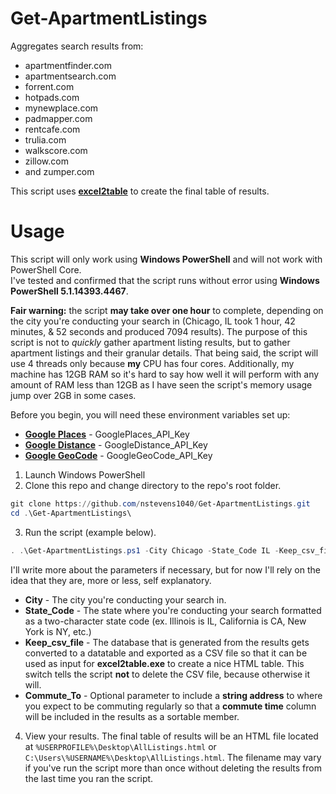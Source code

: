 # Get-ApartmentListings  
Aggregates search results from:
  - apartmentfinder.com
  - apartmentsearch.com
  - forrent.com
  - hotpads.com
  - mynewplace.com
  - padmapper.com
  - rentcafe.com
  - trulia.com
  - walkscore.com
  - zillow.com
  - and zumper.com  
  
This script uses **[excel2table](https://github.com/pyexcel/excel2table)** to create the final table of results.  

# Usage  
This script will only work using **Windows PowerShell** and will not work with PowerShell Core.  
I've tested and confirmed that the script runs without error using **Windows PowerShell 5.1.14393.4467**.  
  
**Fair warning:** the script **may take over one hour** to complete, depending on the city you're conducting your search in (Chicago, IL took 1 hour, 42 minutes, & 52 seconds and produced 7094 results). The purpose of this script is not to *quickly* gather apartment listing results, but to gather apartment listings and their granular details. That being said, the script will use 4 threads only because **my** CPU has four cores. Additionally, my machine has 12GB RAM so it's hard to say how well it will perform with any amount of RAM less than 12GB as I have seen the script's memory usage jump over 2GB in some cases.  
  
Before you begin, you will need these environment variables set up:
   - **[Google Places](https://developers.google.com/places/web-service/get-api-key)** - GooglePlaces_API_Key
   - **[Google Distance](https://developers.google.com/maps/documentation/distance-matrix/get-api-key)** - GoogleDistance_API_Key
   - **[Google GeoCode](https://developers.google.com/maps/documentation/geocoding/get-api-key)** - GoogleGeoCode_API_Key
  
1. Launch Windows PowerShell  
2. Clone this repo and change directory to the repo's root folder.  
```ps1
git clone https://github.com/nstevens1040/Get-ApartmentListings.git
cd .\Get-ApartmentListings\
```  
3. Run the script (example below).  
```ps1
. .\Get-ApartmentListings.ps1 -City Chicago -State_Code IL -Keep_csv_file -Commute_To '1060 W Addison St, Chicago, IL 60613'
```  

I'll write more about the parameters if necessary, but for now I'll rely on the idea that they are, more or less, self explanatory.  
   - **City** - The city you're conducting your search in.
   - **State_Code** - The state where you're conducting your search formatted as a two-character state code (ex. Illinois is IL, California is CA, New York is NY, etc.)
   - **Keep_csv_file** - The database that is generated from the results gets converted to a datatable and exported as a CSV file so that it can be used as input for **excel2table.exe** to create a nice HTML table. This switch tells the script **not** to delete the CSV file, because otherwise it will.
   - **Commute_To** - Optional parameter to include a **string address** to where you expect to be commuting regularly so that a **commute time** column will be included in the results as a sortable member.  

4. View your results. The final table of results will be an HTML file located at ```%USERPROFILE%\Desktop\AllListings.html``` or ```C:\Users\%USERNAME%\Desktop\AllListings.html```. The filename may vary if you've run the script more than once without deleting the results from the last time you ran the script.  
  
